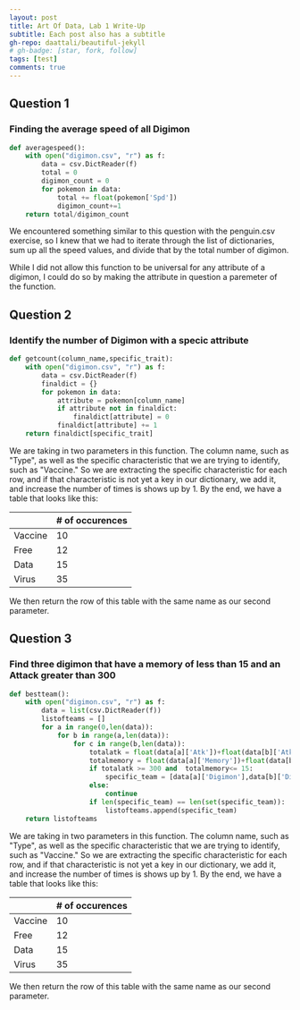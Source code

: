```yaml
---
layout: post
title: Art Of Data, Lab 1 Write-Up
subtitle: Each post also has a subtitle
gh-repo: daattali/beautiful-jekyll
# gh-badge: [star, fork, follow]
tags: [test]
comments: true
---
```


## Question 1

### Finding the average speed of all Digimon

```python
def averagespeed():
    with open("digimon.csv", "r") as f:
        data = csv.DictReader(f)
        total = 0
        digimon_count = 0
        for pokemon in data:
            total += float(pokemon['Spd'])
            digimon_count+=1
    return total/digimon_count
```

We encountered something similar to this question with the penguin.csv exercise, so I knew that we had to iterate through the list of dictionaries, sum up all the speed values, and divide that by the total number of digimon.

While I did not allow this function to be universal for any attribute of a digimon, I could do so by making the attribute in question a paremeter of the function.

## Question 2

### Identify the number of Digimon with a specic attribute

```python
def getcount(column_name,specific_trait):
    with open("digimon.csv", "r") as f:
        data = csv.DictReader(f)
        finaldict = {}
        for pokemon in data:
            attribute = pokemon[column_name]
            if attribute not in finaldict:
                finaldict[attribute] = 0
            finaldict[attribute] += 1
    return finaldict[specific_trait]
```

We are taking in two parameters in this function. The column name, such as "Type", as well as the specific characteristic that we are trying to identify, such as "Vaccine." So we are extracting the specific characteristic for each row, and if that characteristic is not yet a key in our dictionary, we add it, and increase the number of times is shows up by 1. By the end, we have a table that looks like this:

|         | # of occurences |
| :------ | :-------------- |
| Vaccine | 10              |
| Free    | 12              |
| Data    | 15              |
| Virus   | 35              |

We then return the row of this table with the same name as our second parameter.

## Question 3

### Find three digimon that have a memory of less than 15 and an Attack greater than 300

```python
def bestteam():
    with open("digimon.csv", "r") as f:
        data = list(csv.DictReader(f))
        listofteams = []
        for a in range(0,len(data)):
            for b in range(a,len(data)):
                for c in range(b,len(data)):
                    totalatk = float(data[a]['Atk'])+float(data[b]['Atk'])+float(data[c]['Atk'])
                    totalmemory = float(data[a]['Memory'])+float(data[b]['Memory'])+float(data[c]['Memory'])
                    if totalatk >= 300 and  totalmemory<= 15:
                        specific_team = [data[a]['Digimon'],data[b]['Digimon'],data[c]['Digimon']]
                    else:
                        continue
                    if len(specific_team) == len(set(specific_team)):
                        listofteams.append(specific_team)
    return listofteams
```

We are taking in two parameters in this function. The column name, such as "Type", as well as the specific characteristic that we are trying to identify, such as "Vaccine." So we are extracting the specific characteristic for each row, and if that characteristic is not yet a key in our dictionary, we add it, and increase the number of times is shows up by 1. By the end, we have a table that looks like this:

|         | # of occurences |
| :------ | :-------------- |
| Vaccine | 10              |
| Free    | 12              |
| Data    | 15              |
| Virus   | 35              |

We then return the row of this table with the same name as our second parameter.
